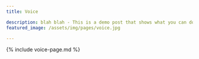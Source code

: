 ```yaml
---
title: Voice

description: blah blah - This is a demo post that shows what you can do inside portfolio and blog posts. We’ve included everything you need to create engaging posts and case studies to show off your work in a beautiful way.
featured_image: /assets/img/pages/voice.jpg

---
```


{% include voice-page.md %}